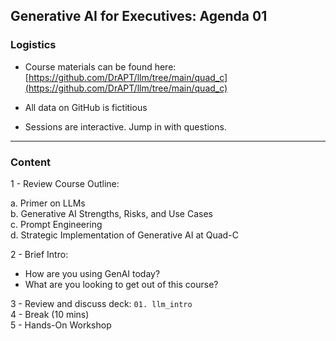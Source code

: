 ## Generative AI for Executives: Agenda 01


### Logistics

- Course materials can be found here:  
  [https://github.com/DrAPT/llm/tree/main/quad_c](https://github.com/DrAPT/llm/tree/main/quad_c)

- All data on GitHub is fictitious

- Sessions are interactive. Jump in with questions.

---

### Content

1 - Review Course Outline:  

  a. Primer on LLMs  
  b. Generative AI Strengths, Risks, and Use Cases  
  c. Prompt Engineering  
  d. Strategic Implementation of Generative AI at Quad-C

2 - Brief Intro:
  - How are you using GenAI today?
  - What are you looking to get out of this course?
  
3 - Review and discuss deck: `01. llm_intro`  
4 - Break (10 mins)  
5 - Hands-On Workshop 
